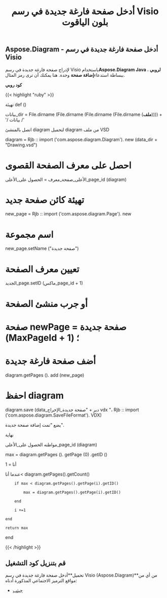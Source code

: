 ﻿---
title: أدخل صفحة فارغة جديدة في رسم Visio بلون الياقوت
type: docs
weight: 20
url: /ar/java/insert-a-new-blank-page-into-a-visio-drawing-in-ruby/
---
## **Aspose.Diagram - أدخل صفحة فارغة جديدة في رسم Visio**
 لإدراج صفحة فارغة جديدة في رسم Visio باستخدام**Aspose.Diagram Java لروبي** ، ببساطة استدعاء**إضافة صفحة** وحدة. هنا يمكنك أن ترى رمز المثال.

**كود روبي**

{{< highlight "ruby" >}}

 تهيئة def ()

 بيانات_dir = File.dirname (File.dirname (File.dirname (File.dirname (__ملف__)))) + '/ بيانات /'

 اتصل بالمنشئ diagram لتحميل diagram من ملف VSD

 diagram = Rjb :: import ('com.aspose.diagram.Diagram'). new (data_dir + "Drawing.vsd")

 # احصل على معرف الصفحة القصوى

 الأعلى_صفحة_معرف = الحصول على_الأعلى_page_id (diagram)

 # تهيئة كائن صفحة جديد

 new_page = Rjb :: import ('com.aspose.diagram.Page'). new

 # اسم مجموعة

 new_page.setName ("صفحة جديدة")



 # تعيين معرف الصفحة

 الجديد_page.setID (ماكس_page_id + 1)

 # أو جرب منشئ الصفحة

 # صفحة newPage = صفحة جديدة (MaxPageId + 1) ؛

 # أضف صفحة فارغة جديدة

 diagram.getPages (). add (new_page)

 # احفظ diagram

 diagram.save (data_دير + "صفحة جديدة_الإخراج vdx "، Rjb :: import ('com.aspose.diagram.SaveFileFormat'). VDX)

 يضع "تمت إضافة صفحة جديدة".

نهاية

مواطنه الحصول على_الأعلى_page_id (diagram)

max = diagram.getPages (). getPage (0) .getID ()

 أنا = 1

 عندما أنا< diagram.getPages().getCount()

        if max < diagram.getPages().getPage(i).getID()

            max = diagram.getPages().getPage(i).getID()

        end

        i +=1

    end

    return max

end

{{< /highlight >}}
## **قم بتنزيل كود التشغيل**
 تحميل**أدخل صفحة فارغة جديدة في رسم Visio (Aspose.Diagram)**من أي من مواقع الترميز الاجتماعي المذكورة أدناه:

- [جيثب](https://github.com/asposediagram/Aspose.Diagram-for-Java/blob/master/Plugins/Aspose_Diagram_Java_for_Ruby/lib/asposediagramjava/Pages/addpage.rb)
